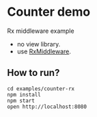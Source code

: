 Counter demo
============

Rx middleware example
- no view library.
- use [RxMiddleware](../../#RxMiddleware).

## How to run?
```
cd examples/counter-rx
npm install
npm start
open http://localhost:8080
```
